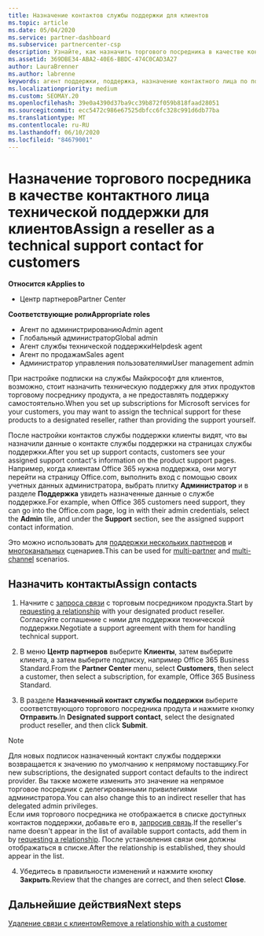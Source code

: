 ```yaml
---
title: Назначение контактов службы поддержки для клиентов
ms.topic: article
ms.date: 05/04/2020
ms.service: partner-dashboard
ms.subservice: partnercenter-csp
description: Узнайте, как назначить торгового посредника в качестве контактного лица технической поддержки для клиентов, имеющих подписки на службы Майкрософт.
ms.assetid: 369DBE34-ABA2-40E6-BBDC-474C0CAD3A27
author: LauraBrenner
ms.author: labrenne
keywords: агент поддержки, поддержка, назначение контактного лица по поддержке, назначенное контактное лицо из службы поддержки
ms.localizationpriority: medium
ms.custom: SEOMAY.20
ms.openlocfilehash: 39e0a4390d37ba9cc39b872f059b818faad28051
ms.sourcegitcommit: ecc5472c986e67525dbfcc6fc328c991d6db77ba
ms.translationtype: MT
ms.contentlocale: ru-RU
ms.lasthandoff: 06/10/2020
ms.locfileid: "84679001"
---
```

# <a name="assign-a-reseller-as-a-technical-support-contact-for-customers"></a><span data-ttu-id="0da02-104">Назначение торгового посредника в качестве контактного лица технической поддержки для клиентов</span><span class="sxs-lookup"><span data-stu-id="0da02-104">Assign a reseller as a technical support contact for customers</span></span>

<span data-ttu-id="0da02-105">**Относится к**</span><span class="sxs-lookup"><span data-stu-id="0da02-105">**Applies to**</span></span>

- <span data-ttu-id="0da02-106">Центр партнеров</span><span class="sxs-lookup"><span data-stu-id="0da02-106">Partner Center</span></span>

<span data-ttu-id="0da02-107">**Соответствующие роли**</span><span class="sxs-lookup"><span data-stu-id="0da02-107">**Appropriate roles**</span></span>

- <span data-ttu-id="0da02-108">Агент по администрированию</span><span class="sxs-lookup"><span data-stu-id="0da02-108">Admin agent</span></span>
- <span data-ttu-id="0da02-109">Глобальный администратор</span><span class="sxs-lookup"><span data-stu-id="0da02-109">Global admin</span></span>
- <span data-ttu-id="0da02-110">Агент службы технической поддержки</span><span class="sxs-lookup"><span data-stu-id="0da02-110">Helpdesk agent</span></span>
- <span data-ttu-id="0da02-111">Агент по продажам</span><span class="sxs-lookup"><span data-stu-id="0da02-111">Sales agent</span></span>
- <span data-ttu-id="0da02-112">Администратор управления пользователями</span><span class="sxs-lookup"><span data-stu-id="0da02-112">User management admin</span></span>

<span data-ttu-id="0da02-113">При настройке подписки на службы Майкрософт для клиентов, возможно, стоит назначить техническую поддержку для этих продуктов торговому посреднику продукта, а не предоставлять поддержку самостоятельно.</span><span class="sxs-lookup"><span data-stu-id="0da02-113">When you set up subscriptions for Microsoft services for your customers, you may want to assign the technical support for these products to a designated reseller, rather than providing the support yourself.</span></span>

<span data-ttu-id="0da02-114">После настройки контактов службы поддержки клиенты видят, что вы назначили данные о контакте службы поддержки на страницах службы поддержки.</span><span class="sxs-lookup"><span data-stu-id="0da02-114">After you set up support contacts, customers see your assigned support contact's information on the product support pages.</span></span> <span data-ttu-id="0da02-115">Например, когда клиентам Office 365 нужна поддержка, они могут перейти на страницу Office.com, выполнить вход с помощью своих учетных данных администратора, выбрать плитку **Администратор** и в разделе **Поддержка** увидеть назначенные данные о службе поддержке.</span><span class="sxs-lookup"><span data-stu-id="0da02-115">For example, when Office 365 customers need support, they can go into the Office.com page, log in with their admin credentials, select the **Admin** tile, and under the **Support** section, see the assigned support contact information.</span></span>

<span data-ttu-id="0da02-116">Это можно использовать для [поддержки нескольких партнеров](multipartner.md) и [многоканальных](multichannel.md) сценариев.</span><span class="sxs-lookup"><span data-stu-id="0da02-116">This can be used for [multi-partner](multipartner.md) and [multi-channel](multichannel.md) scenarios.</span></span> 

<a href="" id="assigncontacts"></a>
## <a name="assign-contacts"></a><span data-ttu-id="0da02-117">Назначить контакты</span><span class="sxs-lookup"><span data-stu-id="0da02-117">Assign contacts</span></span>

1.  <span data-ttu-id="0da02-118">Начните с [запроса связи](request-a-relationship-with-a-customer.md) с торговым посредником продукта.</span><span class="sxs-lookup"><span data-stu-id="0da02-118">Start by [requesting a relationship](request-a-relationship-with-a-customer.md) with your designated product reseller.</span></span> <span data-ttu-id="0da02-119">Согласуйте соглашение с ними для поддержки технической поддержки.</span><span class="sxs-lookup"><span data-stu-id="0da02-119">Negotiate a support agreement with them for handling technical support.</span></span>

2.  <span data-ttu-id="0da02-120">В меню **Центр партнеров** выберите **Клиенты**, затем выберите клиента, а затем выберите подписку, например Office 365 Business Standard.</span><span class="sxs-lookup"><span data-stu-id="0da02-120">From the **Partner Center** menu, select **Customers**, then select a customer, then select a subscription, for example, Office 365 Business Standard.</span></span>

3.  <span data-ttu-id="0da02-121">В разделе **Назначенный контакт службы поддержки** выберите соответствующого торгового посредника продута и нажмите кнопку **Отправить**.</span><span class="sxs-lookup"><span data-stu-id="0da02-121">In  **Designated support contact**, select the designated product reseller, and then click **Submit**.</span></span> 

   >[!NOTE]  
 ><span data-ttu-id="0da02-122">Для новых подписок назначенный контакт службы поддержки возвращается к значению по умолчанию к непрямому поставщику.</span><span class="sxs-lookup"><span data-stu-id="0da02-122">For new subscriptions, the designated support contact defaults to the indirect provider.</span></span> <span data-ttu-id="0da02-123">Вы также можете изменить это значение на непрямое торговое посредник с делегированными привилегиями администратора.</span><span class="sxs-lookup"><span data-stu-id="0da02-123">You can also change this to an indirect reseller that has delegated admin privileges.</span></span>    
><span data-ttu-id="0da02-124">Если имя торгового посредника не отображается в списке доступных контактов поддержки, добавьте его в, [запросив связь](request-a-relationship-with-a-customer.md).</span><span class="sxs-lookup"><span data-stu-id="0da02-124">If the reseller's name doesn't appear in the list of available support contacts, add them in by [requesting a relationship](request-a-relationship-with-a-customer.md).</span></span> <span data-ttu-id="0da02-125">После установления связи они должны отображаться в списке.</span><span class="sxs-lookup"><span data-stu-id="0da02-125">After the relationship is established, they should appear in the list.</span></span>  

4.  <span data-ttu-id="0da02-126">Убедитесь в правильности изменений и нажмите кнопку **Закрыть**.</span><span class="sxs-lookup"><span data-stu-id="0da02-126">Review that the changes are correct, and then select **Close**.</span></span>

## <a name="next-steps"></a><span data-ttu-id="0da02-127">Дальнейшие действия</span><span class="sxs-lookup"><span data-stu-id="0da02-127">Next steps</span></span>

[<span data-ttu-id="0da02-128">Удаление связи с клиентом</span><span class="sxs-lookup"><span data-stu-id="0da02-128">Remove a relationship with a customer</span></span>](remove-a-relationship.md)